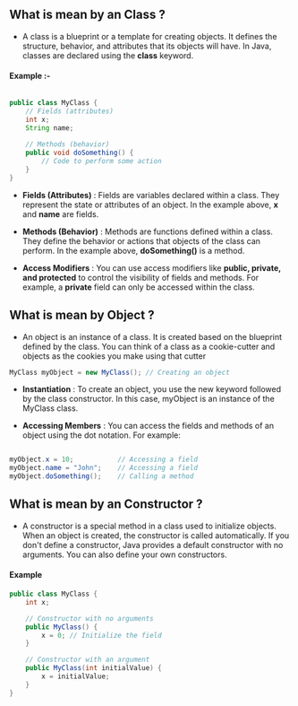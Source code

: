## What is mean by an Class ?

-  A class is a blueprint or a template for creating objects. It defines the structure, behavior, and attributes that its objects will have. In Java, classes are declared using the **class** keyword.

#### Example :-

```java

public class MyClass {
    // Fields (attributes)
    int x;
    String name;
    
    // Methods (behavior)
    public void doSomething() {
        // Code to perform some action
    }
}

```

- **Fields (Attributes)** : Fields are variables declared within a class. They represent the state or attributes of an object. In the example above, **x** and **name** are fields.

- **Methods (Behavior)** : Methods are functions defined within a class. They define the behavior or actions that objects of the class can perform. In the example above, **doSomething()** is a method.

- **Access Modifiers** : You can use access modifiers like **public, private, and protected** to control the visibility of fields and methods. For example, a **private** field can only be accessed within the class.


## What is mean by Object ?

- An object is an instance of a class. It is created based on the blueprint defined by the class. You can think of a class as a cookie-cutter and objects as the cookies you make using that cutter

```java
MyClass myObject = new MyClass(); // Creating an object
```
- **Instantiation** : To create an object, you use the new keyword followed by the class constructor. In this case, myObject is an instance of the MyClass class.

- **Accessing Members** : You can access the fields and methods of an object using the dot notation. For example:

```java

myObject.x = 10;           // Accessing a field
myObject.name = "John";    // Accessing a field
myObject.doSomething();    // Calling a method

```

## What is mean by an Constructor ?

- A constructor is a special method in a class used to initialize objects. When an object is created, the constructor is called automatically. If you don't define a constructor, Java provides a default constructor with no arguments. You can also define your own constructors.

#### Example 

```java
public class MyClass {
    int x;

    // Constructor with no arguments
    public MyClass() {
        x = 0; // Initialize the field
    }

    // Constructor with an argument
    public MyClass(int initialValue) {
        x = initialValue;
    }
}
```